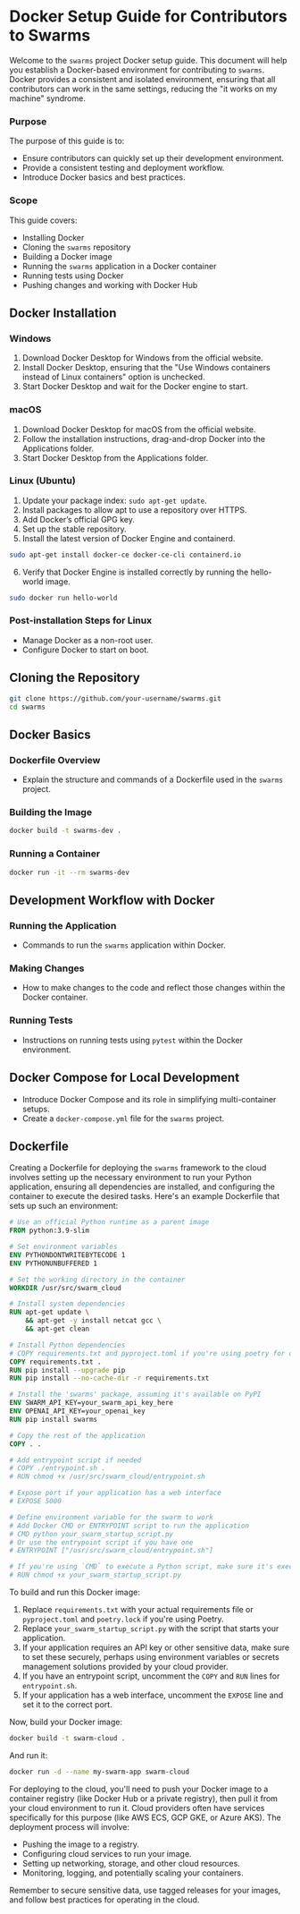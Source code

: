# Docker Setup Guide for Contributors to Swarms


Welcome to the `swarms` project Docker setup guide. This document will help you establish a Docker-based environment for contributing to `swarms`. Docker provides a consistent and isolated environment, ensuring that all contributors can work in the same settings, reducing the "it works on my machine" syndrome.

### Purpose

The purpose of this guide is to:

- Ensure contributors can quickly set up their development environment.
- Provide a consistent testing and deployment workflow.
- Introduce Docker basics and best practices.

### Scope

This guide covers:

- Installing Docker
- Cloning the `swarms` repository
- Building a Docker image
- Running the `swarms` application in a Docker container
- Running tests using Docker
- Pushing changes and working with Docker Hub


## Docker Installation

### Windows

1. Download Docker Desktop for Windows from the official website.
2. Install Docker Desktop, ensuring that the "Use Windows containers instead of Linux containers" option is unchecked.
3. Start Docker Desktop and wait for the Docker engine to start.

### macOS

1. Download Docker Desktop for macOS from the official website.
2. Follow the installation instructions, drag-and-drop Docker into the Applications folder.
3. Start Docker Desktop from the Applications folder.

### Linux (Ubuntu)

1. Update your package index: `sudo apt-get update`.
2. Install packages to allow apt to use a repository over HTTPS.
3. Add Docker’s official GPG key.
4. Set up the stable repository.
5. Install the latest version of Docker Engine and containerd.

```bash
sudo apt-get install docker-ce docker-ce-cli containerd.io
```

6. Verify that Docker Engine is installed correctly by running the hello-world image.

```bash
sudo docker run hello-world
```

### Post-installation Steps for Linux

- Manage Docker as a non-root user.
- Configure Docker to start on boot.

## Cloning the Repository

```bash
git clone https://github.com/your-username/swarms.git
cd swarms
```

## Docker Basics

### Dockerfile Overview

- Explain the structure and commands of a Dockerfile used in the `swarms` project.

### Building the Image

```bash
docker build -t swarms-dev .
```

### Running a Container

```bash
docker run -it --rm swarms-dev
```

## Development Workflow with Docker

### Running the Application

- Commands to run the `swarms` application within Docker.

### Making Changes

- How to make changes to the code and reflect those changes within the Docker container.

### Running Tests

- Instructions on running tests using `pytest` within the Docker environment.

## Docker Compose for Local Development

- Introduce Docker Compose and its role in simplifying multi-container setups.
- Create a `docker-compose.yml` file for the `swarms` project.


## Dockerfile

Creating a Dockerfile for deploying the `swarms` framework to the cloud involves setting up the necessary environment to run your Python application, ensuring all dependencies are installed, and configuring the container to execute the desired tasks. Here's an example Dockerfile that sets up such an environment:

```Dockerfile
# Use an official Python runtime as a parent image
FROM python:3.9-slim

# Set environment variables
ENV PYTHONDONTWRITEBYTECODE 1
ENV PYTHONUNBUFFERED 1

# Set the working directory in the container
WORKDIR /usr/src/swarm_cloud

# Install system dependencies
RUN apt-get update \
    && apt-get -y install netcat gcc \
    && apt-get clean

# Install Python dependencies
# COPY requirements.txt and pyproject.toml if you're using poetry for dependency management
COPY requirements.txt .
RUN pip install --upgrade pip
RUN pip install --no-cache-dir -r requirements.txt

# Install the 'swarms' package, assuming it's available on PyPI
ENV SWARM_API_KEY=your_swarm_api_key_here
ENV OPENAI_API_KEY=your_openai_key
RUN pip install swarms

# Copy the rest of the application
COPY . .

# Add entrypoint script if needed
# COPY ./entrypoint.sh .
# RUN chmod +x /usr/src/swarm_cloud/entrypoint.sh

# Expose port if your application has a web interface
# EXPOSE 5000

# Define environment variable for the swarm to work
# Add Docker CMD or ENTRYPOINT script to run the application
# CMD python your_swarm_startup_script.py
# Or use the entrypoint script if you have one
# ENTRYPOINT ["/usr/src/swarm_cloud/entrypoint.sh"]

# If you're using `CMD` to execute a Python script, make sure it's executable
# RUN chmod +x your_swarm_startup_script.py
```

To build and run this Docker image:

1. Replace `requirements.txt` with your actual requirements file or `pyproject.toml` and `poetry.lock` if you're using Poetry.
2. Replace `your_swarm_startup_script.py` with the script that starts your application.
3. If your application requires an API key or other sensitive data, make sure to set these securely, perhaps using environment variables or secrets management solutions provided by your cloud provider.
4. If you have an entrypoint script, uncomment the `COPY` and `RUN` lines for `entrypoint.sh`.
5. If your application has a web interface, uncomment the `EXPOSE` line and set it to the correct port.

Now, build your Docker image:

```sh
docker build -t swarm-cloud .
```

And run it:

```sh
docker run -d --name my-swarm-app swarm-cloud
```

For deploying to the cloud, you'll need to push your Docker image to a container registry (like Docker Hub or a private registry), then pull it from your cloud environment to run it. Cloud providers often have services specifically for this purpose (like AWS ECS, GCP GKE, or Azure AKS). The deployment process will involve:

- Pushing the image to a registry.
- Configuring cloud services to run your image.
- Setting up networking, storage, and other cloud resources.
- Monitoring, logging, and potentially scaling your containers.

Remember to secure sensitive data, use tagged releases for your images, and follow best practices for operating in the cloud.